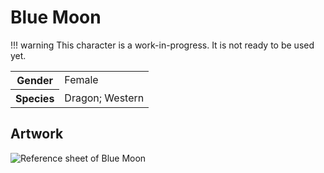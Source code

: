 # Blue Moon

!!! warning
    This character is a work-in-progress. It is not ready to be used yet.

<table>
  <tr>
    <th>Gender</th>
    <td>Female</td>
  </tr>
  <tr>
    <th>Species</th>
    <td>Dragon; Western</td>
  </tr>
</table>

## Artwork
![Reference sheet of Blue Moon](https://i.imgur.com/kum1YDg.jpg)

